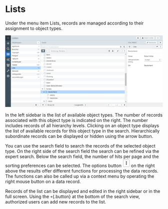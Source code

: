 # Lists

Under the menu item Lists, records are managed according to their assignment to object types.

![List View](lists.png)

In the left sidebar is the list of available object types. The number of records associated with this object type is indicated on the right. The number includes records of all hierarchy levels. Clicking on an object type displays the list of available records for this object type in the search. Hierarchically subordinate records can be displayed or hidden using the arrow button.

You can use the search field to search the records of the selected object type. On the right side of the search field the search can be refined via the expert search. Below the search field, the number of hits per page and the sorting preferences can be selected. The options button ![Options](optionbutton.png) on ​​the right above the results offer different functions for processing the data records. The functions can also be called up via a context menu by operating the right mouse button on a data record.

Records of the list can be displayed and edited in the right sidebar or in the full screen. Using the `+`{.button} at the bottom of the search view, authorized users can add new records to the list.
